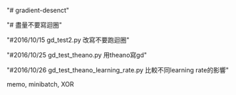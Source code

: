 "# gradient-desenct" 

"# 盡量不要寫迴圈"

"#2016/10/15  gd_test2.py 改寫不要跑迴圈"

"#2016/10/25 gd_test_theano.py 用theano寫gd"

"#2016/10/26 gd_test_theano_learning_rate.py 比較不同learning rate的影響"

memo, minibatch, XOR
